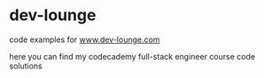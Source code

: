 # dev-lounge

code examples for www.dev-lounge.com

here you can find my codecademy full-stack engineer course code solutions
